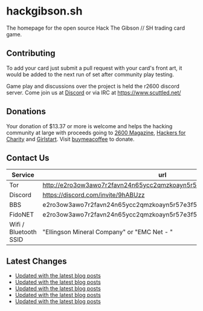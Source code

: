 # hackgibson.sh
The homepage for the open source Hack The Gibson // SH trading card game.


## Contributing

To add your card just submit a pull request with your card's front art, it would be added to the next run of set after community play testing.

Game play and discussions over the project is held the r2600 discord server. Come join us at [Discord](https://discord.com/invite/9hABUzz) or via IRC at https://www.scuttled.net/


## Donations

Your donation of $13.37 or more is welcome and helps the hacking community at large with proceeds going to [2600 Magazine](https://2600.com/), [Hackers for Charity](https://hackersforcharity.org) and [Girlstart](https://girlstart.org).  Visit [buymeacoffee](https://www.buymeacoffee.com/hackgibson.sh) to donate.


## Contact Us

Service | url
-|-
Tor | http://e2ro3ow3awo7r2favn24n65ycc2qmzkoayn5r57e3f56nvjwdcgg32ad.onion
Discord | https://discord.com/invite/9hABUzz
BBS | e2ro3ow3awo7r2favn24n65ycc2qmzkoayn5r57e3f56nvjwdcgg32ad.onion:23
FidoNET | e2ro3ow3awo7r2favn24n65ycc2qmzkoayn5r57e3f56nvjwdcgg32ad.onion:24554
Wifi / Bluetooth SSID | "Ellingson Mineral Company" or "EMC Net - <fidonet address>"

## Latest Changes
<!-- BLOG-POST-LIST:START -->
- [Updated with the latest blog posts](https://github.com/DFW2600/hackgibson.sh/commit/71396b6ebf2f5527f327b81e1ff5ab4f1b57474a)
- [Updated with the latest blog posts](https://github.com/DFW2600/hackgibson.sh/commit/89e577c6df97a9fe1b49c88707a66c4802770df1)
- [Updated with the latest blog posts](https://github.com/DFW2600/hackgibson.sh/commit/6a5e7fc99fec4e233008ffc3c92e8b6690120aa4)
- [Updated with the latest blog posts](https://github.com/DFW2600/hackgibson.sh/commit/206f5ed707f40f0cfd4f708f9cb684b87e7b6f80)
- [Updated with the latest blog posts](https://github.com/DFW2600/hackgibson.sh/commit/cc458753542a7ccd00c4d1a368d23dac852a2b36)
<!-- BLOG-POST-LIST:END -->
